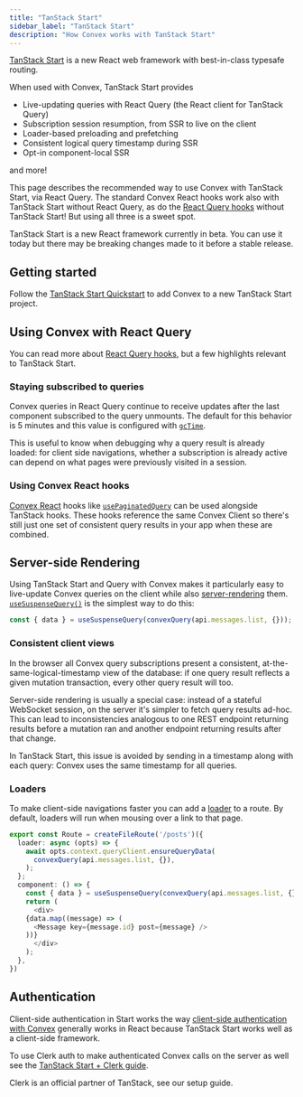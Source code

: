 ```yaml
---
title: "TanStack Start"
sidebar_label: "TanStack Start"
description: "How Convex works with TanStack Start"
---
```


[TanStack Start](https://tanstack.com/start/latest) is a new React web framework
with best-in-class typesafe routing.

When used with Convex, TanStack Start provides

- Live-updating queries with React Query (the React client for TanStack Query)
- Subscription session resumption, from SSR to live on the client
- Loader-based preloading and prefetching
- Consistent logical query timestamp during SSR
- Opt-in component-local SSR

and more!

This page describes the recommended way to use Convex with TanStack Start, via
React Query. The standard Convex React hooks work also with TanStack Start
without React Query, as do the
[React Query hooks](/client/tanstack/tanstack-query/index.mdx) without TanStack
Start! But using all three is a sweet spot.

<Admonition type="caution" title="TanStack Start is in Beta">
  TanStack Start is a new React framework currently in beta. You can use it
  today but there may be breaking changes made to it before a stable release.
</Admonition>

## Getting started

Follow the [TanStack Start Quickstart](/quickstart/tanstack-start.mdx) to add
Convex to a new TanStack Start project.

## Using Convex with React Query

You can read more about
[React Query hooks](/client/tanstack/tanstack-query/index.mdx), but a few
highlights relevant to TanStack Start.

### Staying subscribed to queries

Convex queries in React Query continue to receive updates after the last
component subscribed to the query unmounts. The default for this behavior is 5
minutes and this value is configured with
[`gcTime`](https://tanstack.com/query/latest/docs/framework/react/guides/caching).

This is useful to know when debugging why a query result is already loaded: for
client side navigations, whether a subscription is already active can depend on
what pages were previously visited in a session.

### Using Convex React hooks

[Convex React](/client/react.mdx) hooks like
[`usePaginatedQuery`](/api/modules/react#usepaginatedquery) can be used
alongside TanStack hooks. These hooks reference the same Convex Client so
there's still just one set of consistent query results in your app when these
are combined.

## Server-side Rendering

Using TanStack Start and Query with Convex makes it particularly easy to
live-update Convex queries on the client while also
[server-rendering](https://tanstack.com/query/v5/docs/framework/react/guides/ssr)
them.
[`useSuspenseQuery()`](https://tanstack.com/query/latest/docs/framework/react/reference/useSuspenseQuery)
is the simplest way to do this:

```ts
const { data } = useSuspenseQuery(convexQuery(api.messages.list, {}));
```

### Consistent client views

In the browser all Convex query subscriptions present a consistent,
at-the-same-logical-timestamp view of the database: if one query result reflects
a given mutation transaction, every other query result will too.

Server-side rendering is usually a special case: instead of a stateful WebSocket
session, on the server it's simpler to fetch query results ad-hoc. This can lead
to inconsistencies analogous to one REST endpoint returning results before a
mutation ran and another endpoint returning results after that change.

In TanStack Start, this issue is avoided by sending in a timestamp along with
each query: Convex uses the same timestamp for all queries.

### Loaders

To make client-side navigations faster you can add a
[loader](https://tanstack.com/router/latest/docs/framework/react/guide/external-data-loading#using-loaders-to-ensure-data-is-loaded)
to a route. By default, loaders will run when mousing over a link to that page.

```ts
export const Route = createFileRoute('/posts')({
  loader: async (opts) => {
    await opts.context.queryClient.ensureQueryData(
      convexQuery(api.messages.list, {}),
    );
  };
  component: () => {
    const { data } = useSuspenseQuery(convexQuery(api.messages.list, {}));
    return (
      <div>
	{data.map((message) => (
	  <Message key={message.id} post={message} />
	))}
      </div>
    );
  },
})
```

## Authentication

Client-side authentication in Start works the way
[client-side authentication with Convex](https://docs.convex.dev/auth) generally
works in React because TanStack Start works well as a client-side framework.

To use Clerk auth to make authenticated Convex calls on the server as well see
the [TanStack Start + Clerk guide](/client/tanstack/tanstack-start/clerk.mdx).

Clerk is an official partner of TanStack, see our setup guide.
